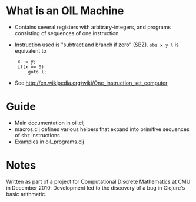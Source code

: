 What is an OIL Machine
======================

 - Contains several registers with arbitrary-integers, and programs consisting of sequences of one instruction
 - Instruction used is "subtract and branch if zero" (SBZ). `sbz x y l` is equivalent to

        x -= y;
        if(x == 0)
            goto l;

 - See http://en.wikipedia.org/wiki/One_instruction_set_computer

Guide
==========

 - Main documentation in oil.clj
 - macros.clj defines various helpers that expand into primitive sequences of sbz instructions
 - Examples in oil_programs.clj

Notes
=====

Written as part of a project for Computational Discrete Mathematics
at CMU in December 2010. Development led to the discovery of a bug in Clojure's basic arithmetic.